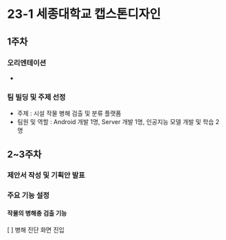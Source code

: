 # 23-1 세종대학교 캡스톤디자인

## 1주차
### 오리엔테이션
* 
### 팀 빌딩 및 주제 선정
* 주제 : 시설 작물 병해 검출 및 분류 플랫폼   
* 팀원 및 역할 : Android 개발 1명, Server 개발 1명, 인공지능 모델 개발 및 학습 2명   

## 2~3주차
### 제안서 작성 및 기획안 발표   

### 주요 기능 설정
#### 작물의 병해충 검출 기능   
[ ] 병해 진단 화면 진입
